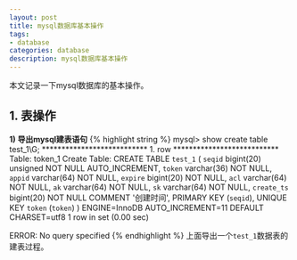 ```yaml
---
layout: post
title: mysql数据库基本操作
tags:
- database
categories: database
description: mysql数据库基本操作
---
```




本文记录一下mysql数据库的基本操作。


<!-- more -->


## 1. 表操作



**1) 导出mysql建表语句**
{% highlight string %}
mysql> show create table test_1\G;
*************************** 1. row ***************************
       Table: token_1
Create Table: CREATE TABLE `test_1` (
  `seqid` bigint(20) unsigned NOT NULL AUTO_INCREMENT,
  `token` varchar(36) NOT NULL,
  `appid` varchar(64) NOT NULL,
  `expire` bigint(20) NOT NULL,
  `acl` varchar(64) NOT NULL,
  `ak` varchar(64) NOT NULL,
  `sk` varchar(64) NOT NULL,
  `create_ts` bigint(20) NOT NULL COMMENT '创建时间',
  PRIMARY KEY (`seqid`),
  UNIQUE KEY `token` (`token`)
) ENGINE=InnoDB AUTO_INCREMENT=11 DEFAULT CHARSET=utf8
1 row in set (0.00 sec)

ERROR: 
No query specified
{% endhighlight %}
上面导出一个```test_1```数据表的建表过程。



<br />
<br />
<br />

